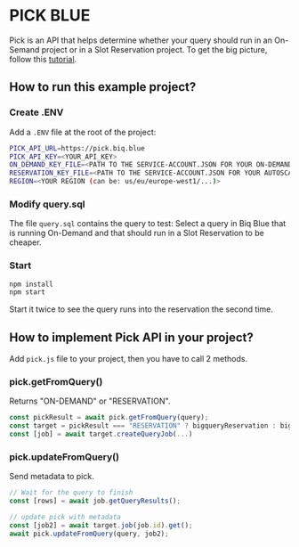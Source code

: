 # PICK BLUE

Pick is an API that helps determine whether your query should run in an On-Semand project or in a Slot Reservation project. To get the big picture, follow this [tutorial](http://biq.blue/blog/compute/how-to-implement-bigquery-autoscaling-reservation-in-10-minutes).


## How to run this example project?

### Create .ENV

Add a `.ENV` file at the root of the project:

```sh
PICK_API_URL=https://pick.biq.blue
PICK_API_KEY=<YOUR_API_KEY>
ON_DEMAND_KEY_FILE=<PATH TO THE SERVICE-ACCOUNT.JSON FOR YOUR ON-DEMAND PROJECT>
RESERVATION_KEY_FILE=<PATH TO THE SERVICE-ACCOUNT.JSON FOR YOUR AUTOSCALING PROJECT>
REGION=<YOUR REGION (can be: us/eu/europe-west1/...)>
```

### Modify query.sql

The file `query.sql` contains the query to test: Select a query in Biq Blue that is running On-Demand and that should run in a Slot Reservation to be cheaper.

### Start

```sh
npm install
npm start
```

Start it twice to see the query runs into the reservation the second time.

## How to implement Pick API in your project?

Add `pick.js` file to your project, then you have to call 2 methods.

### pick.getFromQuery()

Returns "ON-DEMAND" or "RESERVATION".

```js
const pickResult = await pick.getFromQuery(query);
const target = pickResult === "RESERVATION" ? bigqueryReservation : bigqueryOnDemand; // choose which project to use
const [job] = await target.createQueryJob(...)
```

### pick.updateFromQuery()

Send metadata to pick.

```js
// Wait for the query to finish
const [rows] = await job.getQueryResults();

// update pick with metadata
const [job2] = await target.job(job.id).get();
await pick.updateFromQuery(query, job2);
```